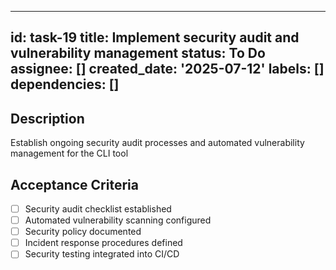 ______________________________________________________________________

## id: task-19 title: Implement security audit and vulnerability management status: To Do assignee: [] created_date: '2025-07-12' labels: [] dependencies: []

## Description

Establish ongoing security audit processes and automated vulnerability management for the CLI tool

## Acceptance Criteria

- [ ] Security audit checklist established
- [ ] Automated vulnerability scanning configured
- [ ] Security policy documented
- [ ] Incident response procedures defined
- [ ] Security testing integrated into CI/CD
